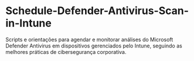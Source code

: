 # Schedule-Defender-Antivirus-Scan-in-Intune
Scripts e orientações para agendar e monitorar análises do Microsoft Defender Antivirus em dispositivos gerenciados pelo Intune, seguindo as melhores práticas de cibersegurança corporativa.
